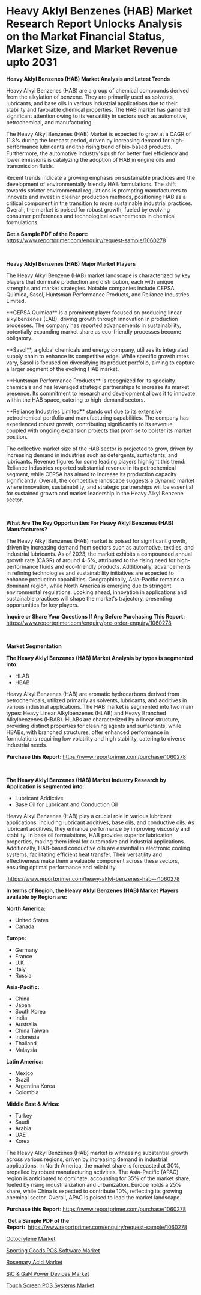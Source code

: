 <p><h1>Heavy Aklyl Benzenes (HAB) Market Research Report Unlocks Analysis on the Market Financial Status, Market Size, and Market Revenue upto 2031</h1></p><p><strong>Heavy Aklyl Benzenes (HAB) Market Analysis and Latest Trends</strong></p>
<p><p>Heavy Alkyl Benzenes (HAB) are a group of chemical compounds derived from the alkylation of benzene. They are primarily used as solvents, lubricants, and base oils in various industrial applications due to their stability and favorable chemical properties. The HAB market has garnered significant attention owing to its versatility in sectors such as automotive, petrochemical, and manufacturing.</p><p>The Heavy Alkyl Benzenes (HAB) Market is expected to grow at a CAGR of 11.8% during the forecast period, driven by increasing demand for high-performance lubricants and the rising trend of bio-based products. Furthermore, the automotive industry's push for better fuel efficiency and lower emissions is catalyzing the adoption of HAB in engine oils and transmission fluids.</p><p>Recent trends indicate a growing emphasis on sustainable practices and the development of environmentally friendly HAB formulations. The shift towards stricter environmental regulations is prompting manufacturers to innovate and invest in cleaner production methods, positioning HAB as a critical component in the transition to more sustainable industrial practices. Overall, the market is poised for robust growth, fueled by evolving consumer preferences and technological advancements in chemical formulations.</p></p>
<p><strong>Get a Sample PDF of the Report:&nbsp;</strong> <a href="https://www.reportprimer.com/enquiry/request-sample/1060278">https://www.reportprimer.com/enquiry/request-sample/1060278</a></p>
<p>&nbsp;</p>
<p><strong>Heavy Aklyl Benzenes (HAB) Major Market Players</strong></p>
<p><p>The Heavy Alkyl Benzene (HAB) market landscape is characterized by key players that dominate production and distribution, each with unique strengths and market strategies. Notable companies include CEPSA Química, Sasol, Huntsman Performance Products, and Reliance Industries Limited. </p><p>**CEPSA Química** is a prominent player focused on producing linear alkylbenzenes (LAB), driving growth through innovation in production processes. The company has reported advancements in sustainability, potentially expanding market share as eco-friendly processes become obligatory.</p><p>**Sasol**, a global chemicals and energy company, utilizes its integrated supply chain to enhance its competitive edge. While specific growth rates vary, Sasol is focused on diversifying its product portfolio, aiming to capture a larger segment of the evolving HAB market.</p><p>**Huntsman Performance Products** is recognized for its specialty chemicals and has leveraged strategic partnerships to increase its market presence. Its commitment to research and development allows it to innovate within the HAB space, catering to high-demand sectors.</p><p>**Reliance Industries Limited** stands out due to its extensive petrochemical portfolio and manufacturing capabilities. The company has experienced robust growth, contributing significantly to its revenue, coupled with ongoing expansion projects that promise to bolster its market position.</p><p>The collective market size of the HAB sector is projected to grow, driven by increasing demand in industries such as detergents, surfactants, and lubricants. Revenue figures for some leading players highlight this trend: Reliance Industries reported substantial revenue in its petrochemical segment, while CEPSA has aimed to increase its production capacity significantly. Overall, the competitive landscape suggests a dynamic market where innovation, sustainability, and strategic partnerships will be essential for sustained growth and market leadership in the Heavy Alkyl Benzene sector.</p></p>
<p>&nbsp;</p>
<p><strong>What Are The Key Opportunities For Heavy Aklyl Benzenes (HAB) Manufacturers?</strong></p>
<p><p>The Heavy Alkyl Benzenes (HAB) market is poised for significant growth, driven by increasing demand from sectors such as automotive, textiles, and industrial lubricants. As of 2023, the market exhibits a compounded annual growth rate (CAGR) of around 4-5%, attributed to the rising need for high-performance fluids and eco-friendly products. Additionally, advancements in refining technologies and sustainability initiatives are expected to enhance production capabilities. Geographically, Asia-Pacific remains a dominant region, while North America is emerging due to stringent environmental regulations. Looking ahead, innovation in applications and sustainable practices will shape the market's trajectory, presenting opportunities for key players.</p></p>
<p><strong>Inquire or Share Your Questions If Any Before Purchasing This Report:</strong> <a href="https://www.reportprimer.com/enquiry/pre-order-enquiry/1060278">https://www.reportprimer.com/enquiry/pre-order-enquiry/1060278</a></p>
<p>&nbsp;</p>
<p><strong>Market Segmentation</strong></p>
<p><strong>The Heavy Aklyl Benzenes (HAB) Market Analysis by types is segmented into:</strong></p>
<p><ul><li>HLAB</li><li>HBAB</li></ul></p>
<p><p>Heavy Alkyl Benzenes (HAB) are aromatic hydrocarbons derived from petrochemicals, utilized primarily as solvents, lubricants, and additives in various industrial applications. The HAB market is segmented into two main types: Heavy Linear Alkylbenzenes (HLAB) and Heavy Branched Alkylbenzenes (HBAB). HLABs are characterized by a linear structure, providing distinct properties for cleaning agents and surfactants, while HBABs, with branched structures, offer enhanced performance in formulations requiring low volatility and high stability, catering to diverse industrial needs.</p></p>
<p><strong>Purchase this Report:&nbsp;</strong><a href="https://www.reportprimer.com/purchase/1060278">https://www.reportprimer.com/purchase/1060278</a></p>
<p>&nbsp;</p>
<p><strong>The Heavy Aklyl Benzenes (HAB) Market Industry Research by Application is segmented into:</strong></p>
<p><ul><li>Lubricant Addictive</li><li>Base Oil for Lubricant and Conduction Oil</li></ul></p>
<p><p>Heavy Alkyl Benzenes (HAB) play a crucial role in various lubricant applications, including lubricant additives, base oils, and conductive oils. As lubricant additives, they enhance performance by improving viscosity and stability. In base oil formulations, HAB provides superior lubrication properties, making them ideal for automotive and industrial applications. Additionally, HAB-based conductive oils are essential in electronic cooling systems, facilitating efficient heat transfer. Their versatility and effectiveness make them a valuable component across these sectors, ensuring optimal performance and reliability.</p></p>
<p><a href="https://www.reportprimer.com/heavy-aklyl-benzenes-hab--r1060278">&nbsp;https://www.reportprimer.com/heavy-aklyl-benzenes-hab--r1060278</a></p>
<p><strong>In terms of Region, the Heavy Aklyl Benzenes (HAB) Market Players available by Region are:</strong></p>
<p>
    <p> <strong> North America: </strong>
        <ul>
            <li>United States</li>
            <li>Canada</li>
        </ul>
        </p> 
    <p> <strong> Europe: </strong>
        <ul>
            <li>Germany</li>
            <li>France</li>
            <li>U.K.</li>
            <li>Italy</li>
            <li>Russia</li>
        </ul>
        </p> 
    <p> <strong> Asia-Pacific: </strong>
        <ul>
            <li>China</li>
            <li>Japan</li>
            <li>South Korea</li>
            <li>India</li>
            <li>Australia</li>
            <li>China Taiwan</li>
            <li>Indonesia</li>
            <li>Thailand</li>
            <li>Malaysia</li>
        </ul>
        </p> 
    <p> <strong> Latin America: </strong>
        <ul>
            <li>Mexico</li>
            <li>Brazil</li>
            <li>Argentina Korea</li>
            <li>Colombia</li>
        </ul>
        </p> 
    <p> <strong> Middle East & Africa: </strong>
        <ul>
            <li>Turkey</li>
            <li>Saudi</li>
            <li>Arabia</li>
            <li>UAE</li>
            <li>Korea</li>
        </ul>
    </p>
    </p>
<p><p>The Heavy Alkyl Benzenes (HAB) market is witnessing substantial growth across various regions, driven by increasing demand in industrial applications. In North America, the market share is forecasted at 30%, propelled by robust manufacturing activities. The Asia-Pacific (APAC) region is anticipated to dominate, accounting for 35% of the market share, fueled by rising industrialization and urbanization. Europe holds a 25% share, while China is expected to contribute 10%, reflecting its growing chemical sector. Overall, APAC is poised to lead the market landscape.</p></p>
<p><strong>Purchase this Report: </strong><a href="https://www.reportprimer.com/purchase/1060278">https://www.reportprimer.com/purchase/1060278</a></p>
<p>&nbsp;<strong>Get a Sample PDF of the Report:&nbsp;&nbsp;</strong><a href="https://www.reportprimer.com/enquiry/request-sample/1060278">https://www.reportprimer.com/enquiry/request-sample/1060278</a></p>
<p><strong></strong></p>
<p><p><a href="https://issuu.com/reportprime-2/docs/octocrylene-market-size-2030.pptx_6ce9716d8f3e81">Octocrylene Market</a></p><p><a href="https://www.linkedin.com/pulse/global-sporting-goods-pos-software-market-focus-application-end-use-kaisc?trackingId=oKGivjf7QrmKlvEDsGe6AQ%3D%3D">Sporting Goods POS Software Market</a></p><p><a href="https://issuu.com/reportprime-2/docs/rosemary-acid-market-size-2030.pptx_559b84274ec868">Rosemary Acid Market</a></p><p><a href="https://medium.com/@airdrophot.everyday/global-sic-gan-power-devices-market-exploring-market-share-market-trends-and-future-growth-b3162eee2b5b">SiC & GaN Power Devices Market</a></p><p><a href="https://www.linkedin.com/pulse/touch-screen-pos-systems-market-investigation-industry-evolution-qevrc?trackingId=C1IhOe%2FKTvuw9JCvPSqxtg%3D%3D">Touch Screen POS Systems Market</a></p></p>